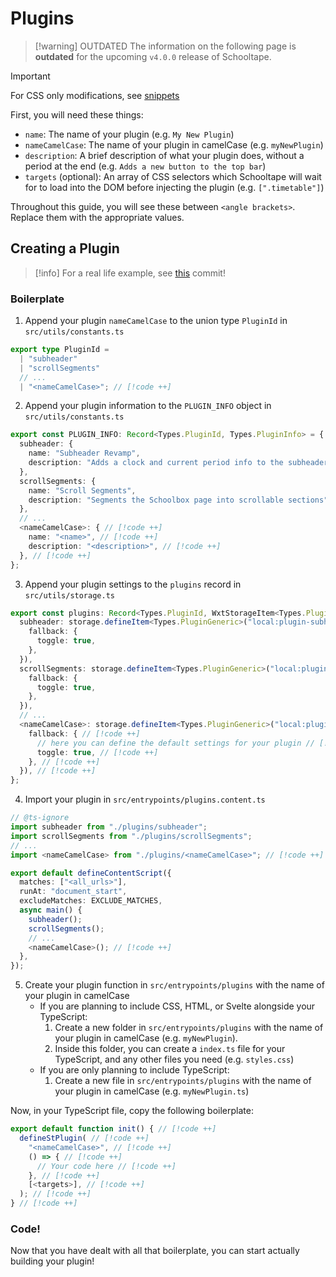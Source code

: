 # Plugins

> [!warning] OUTDATED
> The information on the following page is **outdated** for the upcoming `v4.0.0` release of Schooltape.

> [!important]
> For CSS only modifications, see [snippets](snippets.md)

First, you will need these things:

- `name`: The name of your plugin (e.g. `My New Plugin`)
- `nameCamelCase`: The name of your plugin in camelCase (e.g. `myNewPlugin`)
- `description`: A brief description of what your plugin does, without a period at the end (e.g. `Adds a new button to the top bar`)
- `targets` (optional): An array of CSS selectors which Schooltape will wait for to load into the DOM before injecting the plugin (e.g. `[".timetable"]`)

Throughout this guide, you will see these between `<angle brackets>`. Replace them with the appropriate values.

## Creating a Plugin

> [!info]
> For a real life example, see [this](https://github.com/schooltape/schooltape/commit/721f6b76adcb6d6265ee25e78dc59ef345efa29f) commit!

### Boilerplate

1. Append your plugin `nameCamelCase` to the union type `PluginId` in `src/utils/constants.ts`

```ts
export type PluginId =
  | "subheader"
  | "scrollSegments"
  // ...
  | "<nameCamelCase>"; // [!code ++]
```

2. Append your plugin information to the `PLUGIN_INFO` object in `src/utils/constants.ts`

<!-- prettier-ignore -->
```ts
export const PLUGIN_INFO: Record<Types.PluginId, Types.PluginInfo> = {
  subheader: {
    name: "Subheader Revamp",
    description: "Adds a clock and current period info to the subheader",
  },
  scrollSegments: {
    name: "Scroll Segments",
    description: "Segments the Schoolbox page into scrollable sections",
  },
  // ...
  <nameCamelCase>: { // [!code ++]
    name: "<name>", // [!code ++]
    description: "<description>", // [!code ++]
  }, // [!code ++]
};
```

3. Append your plugin settings to the `plugins` record in `src/utils/storage.ts`

<!-- prettier-ignore -->
```ts
export const plugins: Record<Types.PluginId, WxtStorageItem<Types.PluginGeneric, any>> = {
  subheader: storage.defineItem<Types.PluginGeneric>("local:plugin-subheader", {
    fallback: {
      toggle: true,
    },
  }),
  scrollSegments: storage.defineItem<Types.PluginGeneric>("local:plugin-scrollSegments", {
    fallback: {
      toggle: true,
    },
  }),
  // ...
  <nameCamelCase>: storage.defineItem<Types.PluginGeneric>("local:plugin-<nameCamelCase>", { // [!code ++]
    fallback: { // [!code ++]
      // here you can define the default settings for your plugin // [!code ++]
      toggle: true, // [!code ++]
    }, // [!code ++]
  }), // [!code ++]
};
```

4. Import your plugin in `src/entrypoints/plugins.content.ts`

```ts
// @ts-ignore
import subheader from "./plugins/subheader";
import scrollSegments from "./plugins/scrollSegments";
// ...
import <nameCamelCase> from "./plugins/<nameCamelCase>"; // [!code ++]

export default defineContentScript({
  matches: ["<all_urls>"],
  runAt: "document_start",
  excludeMatches: EXCLUDE_MATCHES,
  async main() {
    subheader();
    scrollSegments();
    // ...
    <nameCamelCase>(); // [!code ++]
  },
});
```

5. Create your plugin function in `src/entrypoints/plugins` with the name of your plugin in camelCase
   - If you are planning to include CSS, HTML, or Svelte alongside your TypeScript:
     1. Create a new folder in `src/entrypoints/plugins` with the name of your plugin in camelCase (e.g. `myNewPlugin`).
     2. Inside this folder, you can create a `index.ts` file for your TypeScript, and any other files you need (e.g. `styles.css`)
   - If you are only planning to include TypeScript:
     1. Create a new file in `src/entrypoints/plugins` with the name of your plugin in camelCase (e.g. `myNewPlugin.ts`)

Now, in your TypeScript file, copy the following boilerplate:

```ts
export default function init() { // [!code ++]
  defineStPlugin( // [!code ++]
    "<nameCamelCase>", // [!code ++]
    () => { // [!code ++]
      // Your code here // [!code ++]
    }, // [!code ++]
    [<targets>], // [!code ++]
  ); // [!code ++]
} // [!code ++]
```

### Code!

Now that you have dealt with all that boilerplate, you can start actually building your plugin!
